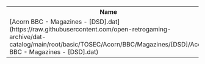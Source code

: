 <table>
<tr><th>Name</th><th>Size</th></tr>
<tr><td>
[Acorn BBC - Magazines - [DSD].dat](https://raw.githubusercontent.com/open-retrogaming-archive/dat-catalog/main/root/basic/TOSEC/Acorn/BBC/Magazines/[DSD]/Acorn BBC - Magazines - [DSD].dat)
</td><td>5728</td></tr>
</table>
